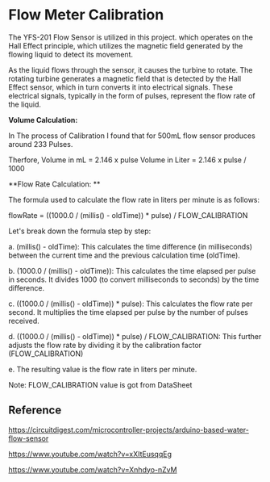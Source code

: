 
# Flow Meter Calibration

The YFS-201 Flow Sensor is utilized in this project. which operates on the Hall Effect principle, which utilizes the magnetic field generated by the flowing liquid to detect its movement.

As the liquid flows through the sensor, it causes the turbine to rotate. The rotating turbine generates a magnetic field that is detected by the Hall Effect sensor, which in turn converts it into electrical signals. These electrical signals, typically in the form of pulses, represent the flow rate of the liquid.

**Volume Calculation:**

In The process of Calibration I found that for 500mL flow sensor produces around 233 Pulses.

Therfore, Volume in mL = 2.146 x pulse
Volume in Liter = 2.146 x pulse / 1000

**Flow Rate Calculation: **

The formula used to calculate the flow rate in liters per minute is as follows:

flowRate = ((1000.0 / (millis() - oldTime)) * pulse) / FLOW_CALIBRATION

Let's break down the formula step by step:

a. (millis() - oldTime): This calculates the time difference (in milliseconds) between the current time and the previous calculation time (oldTime).

b. (1000.0 / (millis() - oldTime)): This calculates the time elapsed per pulse in seconds. It divides 1000 (to convert milliseconds to seconds) by the time difference.

c. ((1000.0 / (millis() - oldTime)) * pulse): This calculates the flow rate per second. It multiplies the time elapsed per pulse by the number of pulses received.

d. ((1000.0 / (millis() - oldTime)) * pulse) / FLOW_CALIBRATION: This further adjusts the flow rate by dividing it by the calibration factor (FLOW_CALIBRATION)

e. The resulting value is the flow rate in liters per minute.

Note: FLOW_CALIBRATION value is got from DataSheet

## Reference

https://circuitdigest.com/microcontroller-projects/arduino-based-water-flow-sensor

https://www.youtube.com/watch?v=xXItEusqqEg

https://www.youtube.com/watch?v=Xnhdyo-nZvM
